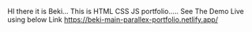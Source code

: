 HI there it is Beki... This is HTML CSS JS portfolio.....
See The Demo Live using below Link
https://beki-main-parallex-portfolio.netlify.app/
